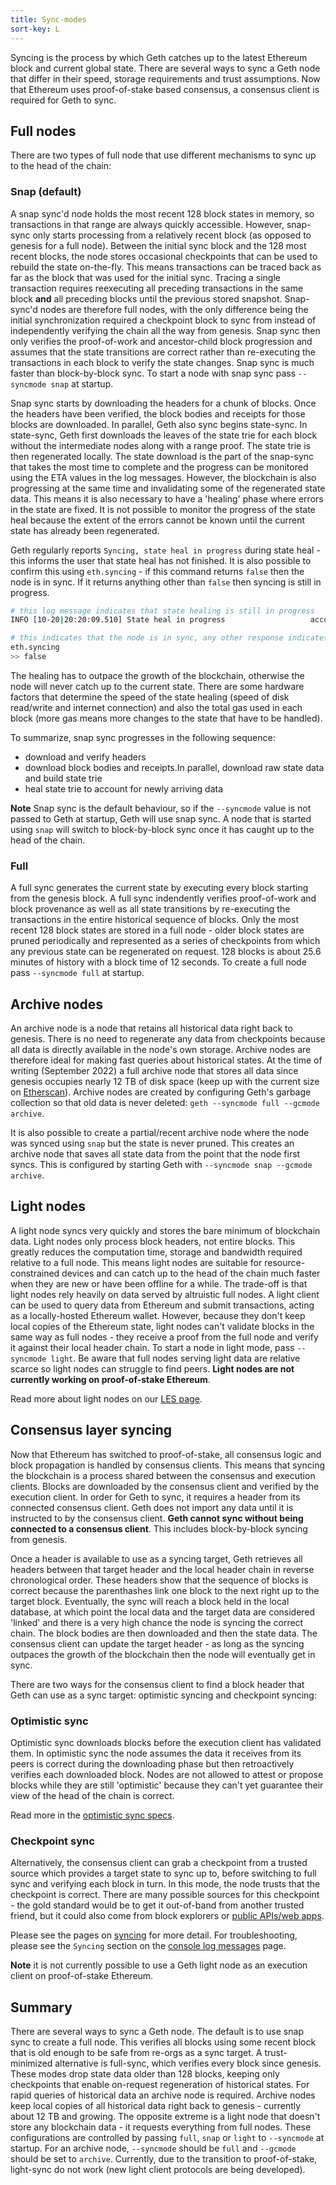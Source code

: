 ```yaml
---
title: Sync-modes
sort-key: L
---
```


Syncing is the process by which Geth catches up to the latest Ethereum block and current global state. 
There are several ways to sync a Geth node that differ in their speed, storage requirements and trust 
assumptions. Now that Ethereum uses proof-of-stake based consensus, a consensus client is required for 
Geth to sync. 

## Full nodes

There are two types of full node that use different mechanisms to sync up to the head of the chain:

### Snap (default)

A snap sync'd node holds the most recent 128 block states in memory, so transactions in that range are always quickly 
accessible. However, snap-sync only starts processing from a relatively recent block (as opposed to genesis 
for a full node). Between the initial sync block and the 128 most recent blocks, the node stores occasional 
checkpoints that can be used to rebuild the state on-the-fly. This means transactions can be traced back as 
far as the block that was used for the initial sync. Tracing a single transaction requires reexecuting all 
preceding transactions in the same block **and** all preceding blocks until the previous stored snapshot. 
Snap-sync'd nodes are therefore full nodes, with the only difference being the initial synchronization required 
a checkpoint block to sync from instead of independently verifying the chain all the way from genesis. 
Snap sync then only verifies the proof-of-work and ancestor-child block progression and assumes that the 
state transitions are correct rather than re-executing the transactions in each block to verify the state 
changes. Snap sync is much faster than block-by-block sync. To start a node with snap sync pass `--syncmode snap` at 
startup.

Snap sync starts by downloading the headers for a chunk of blocks. Once the headers have been verified, the block
bodies and receipts for those blocks are downloaded. In parallel, Geth also sync begins state-sync. In state-sync, Geth first downloads the 
leaves of the state trie for each block without the intermediate nodes along with a range proof. The state trie is 
then regenerated locally. The state download is the part of the snap-sync that takes the most time to complete 
and the progress can be monitored using the ETA values in the log messages. However, the blockchain is also 
progressing at the same time and invalidating some of the regenerated state data. This means it is also necessary 
to have a 'healing' phase where errors in the state are fixed. It is not possible to monitor the progress of 
the state heal because the extent of the errors cannot be known until the current state has already been regenerated.

Geth regularly reports `Syncing, state heal in progress` during state heal - this informs the user that 
state heal has not finished. It is also possible to confirm this using `eth.syncing` - if this command 
returns `false` then the node is in sync. If it returns anything other than `false` then syncing is still in progress. 


```sh
# this log message indicates that state healing is still in progress
INFO [10-20|20:20:09.510] State heal in progress                   accounts=313,309@17.95MiB slots=363,525@28.77MiB codes=7222@50.73MiB nodes=49,616,912@12.67GiB pending=29805
```

```sh
# this indicates that the node is in sync, any other response indicates that syncing has not finished
eth.syncing
>> false
```

The healing has to outpace the growth of the blockchain, otherwise the node will never catch up to the current state. 
There are some hardware factors that determine the speed of the state healing (speed of disk read/write and internet 
connection) and also the total gas used in each block (more gas means more changes to the state that have to be 
handled).

To summarize, snap sync progresses in the following sequence:
- download and verify headers
- download block bodies and receipts.In parallel, download raw state data and build state trie
- heal state trie to account for newly arriving data

**Note** Snap sync is the default behaviour, so if the `--syncmode` value is not passed to Geth at startup, 
Geth will use snap sync. A node that is started using `snap` will switch to block-by-block sync once it has 
caught up to the head of the chain.

### Full

A full sync generates the current state by executing every block starting from the genesis block. A full sync 
indendently verifies proof-of-work and block provenance as well as all state transitions by re-executing the 
transactions in the entire historical sequence of blocks. Only the most recent 128 block states are stored in a full 
node - older block states are pruned periodically and represented as a series of checkpoints from which any previous 
state can be regenerated on request. 128 blocks is about 25.6 minutes of history with a block time of 12 seconds. 
To create a full node pass `--syncmode full` at startup.

## Archive nodes

An archive node is a node that retains all historical data right back to genesis. There is no need to regenerate 
any data from checkpoints because all data is directly available in the node's own storage. Archive nodes are 
therefore ideal for making fast queries about historical states. At the time of writing (September 2022) a full 
archive node that stores all data since genesis occupies nearly 12 TB of disk space (keep up with the current 
size on [Etherscan](https://etherscan.io/chartsync/chainarchive)). Archive nodes are created by configuring Geth's 
garbage collection so that old data is never deleted: `geth --syncmode full --gcmode archive`. 

It is also possible to create a partial/recent archive node where the node was synced using `snap` but the state 
is never pruned. This creates an archive node that saves all state data from the point that the node first syncs. 
This is configured by starting Geth with `--syncmode snap --gcmode archive`.

## Light nodes

A light node syncs very quickly and stores the bare minimum of blockchain data. Light nodes only process block
headers, not entire blocks. This greatly reduces the computation time, storage and bandwidth required relative to a 
full node. This means light nodes are suitable for resource-constrained devices and can catch up to the head of the
chain much faster when they are new or have been offline for a while. The trade-off is that light nodes rely heavily 
on data served by altruistic full nodes. A light client can be used to query data from Ethereum and submit transactions, 
acting as a locally-hosted Ethereum wallet. However, because they don't keep local copies of the Ethereum state, light 
nodes can't validate blocks in the same way as full nodes - they receive a proof from the full node and verify it against their local header chain. 
To start a node in light mode, pass `--syncmode light`. Be aware that full nodes serving light data are relative scarce 
so light nodes can struggle to find peers. **Light nodes are not currently working on proof-of-stake Ethereum**.

Read more about light nodes on our [LES page](/docs/interface/les.md).

## Consensus layer syncing

Now that Ethereum has switched to proof-of-stake, all consensus logic and block propagation is handled by consensus clients. 
This means that syncing the blockchain is a process shared between the consensus and execution clients. Blocks are 
downloaded by the consensus client and verified by the execution client. In order for Geth to sync, it requires a header from
its connected consensus client. Geth does not import any data until it is instructed to by the consensus client. 
**Geth cannot sync without being connected to a consensus client**. This includes block-by-block syncing from genesis.

Once a header is available to use as a syncing target, Geth retrieves all headers between that target header and the 
local header chain in reverse chronological order. These headers show that the sequence of blocks is correct because
the parenthashes link one block to the next right up to the target block. Eventually, the sync will reach a block held 
in the local database, at which point the local data and the target data are considered 'linked' and there is a very high 
chance the node is syncing the correct chain. The block bodies are then downloaded and then the state data. The consensus
client can update the target header - as long as the syncing outpaces the growth of the blockchain then the node will eventually
get in sync.

There are two ways for the consensus client to find a block header that Geth can use as a sync target: optimistic syncing and 
checkpoint syncing:

### Optimistic sync

Optimistic sync downloads blocks before the execution client has validated them. In optimistic sync the node assumes 
the data it receives from its peers is correct during the downloading phase but then retroactively verifies each 
downloaded block. Nodes are not allowed to attest or propose blocks while they are still 'optimistic' because they 
can't yet guarantee their view of the head of the chain is correct.

Read more in the [optimistic sync specs](https://github.com/ethereum/consensus-specs/blob/dev/sync/optimistic.md).

### Checkpoint sync

Alternatively, the consensus client can grab a checkpoint from a trusted source which provides a target state to sync 
up to, before switching to full sync and verifying each block in turn. In this mode, the node trusts that the checkpoint 
is correct. There are many possible sources for this checkpoint - the gold standard would be to get it out-of-band 
from another trusted friend, but it could also come from block explorers or [public APIs/web apps](https://eth-clients.github.io/checkpoint-sync-endpoints/).

Please see the pages on [syncing](/docs/interface/sync-modes.md) for more detail. For troubleshooting, 
please see the `Syncing` section on the [console log messages](/docs/interface/logs.md) page.

**Note** it is not currently possible to use a Geth light node as an execution client on proof-of-stake Ethereum.

## Summary

There are several ways to sync a Geth node. The default is to use snap sync to create a full node. This verifies all 
blocks using some recent block that is old enough to be safe from re-orgs as a sync target. A trust-minimized alternative 
is full-sync, which verifies every block since genesis. These modes drop state data older than 128 blocks, keeping only 
checkpoints that enable on-request regeneration of historical states. For rapid queries of historical data an archive node 
is required. Archive nodes keep local copies of all historical data right back to genesis - currently about 12 TB and growing. 
The opposite extreme is a light node that doesn't store any blockchain data - it requests everything from full nodes. 
These configurations are controlled by passing `full`, `snap` or `light` to `--syncmode` at startup. For an archive node,
`--syncmode` should be `full` and `--gcmode` should be set to `archive`. Currently, due to the transition to proof-of-stake, 
light-sync do not work (new light client protocols are being developed). 
